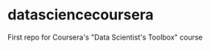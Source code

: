 datasciencecoursera
===================

First repo for Coursera's "Data Scientist's Toolbox" course
